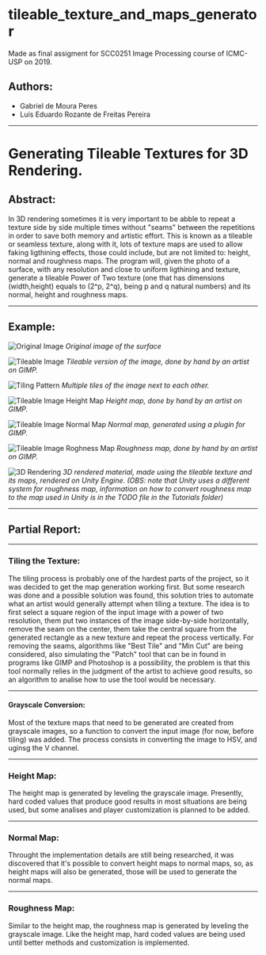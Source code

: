 # tileable_texture_and_maps_generator

Made as final assigment for SCC0251 Image Processing course of ICMC-USP on 2019. 

## Authors:

* Gabriel de Moura Peres 
* Luís Eduardo Rozante de Freitas Pereira

---

# Generating Tileable Textures for 3D Rendering.

## Abstract: 

In 3D rendering sometimes it is very important to be abble to repeat a texture side by side multiple times without "seams" between the repetitions in order to save both memory and artistic effort. This is known as a tileable or seamless texture, along with it, lots of texture maps are used to allow faking ligthining effects, those could include, but are not limited to: height, normal and roughness maps. The program will, given the photo of a surface, with any resolution and close to uniform ligthining and texture, generate a tileable Power of Two texture (one that has dimensions (width,height) equals to (2^p, 2^q), being p and q natural numbers) and its normal, height and roughness maps.

---

## Example:

![Original Image](https://github.com/LuisEduardoR/tileable_texture_and_maps_generator/blob/master/Samples/texture_sample01.jpg)
*Original image of the surface*

![Tileable Image](https://github.com/LuisEduardoR/tileable_texture_and_maps_generator/blob/master/Samples/texture_sample01_artist_tile.jpg)
*Tileable version of the image, done by hand by an artist on GIMP.*

![Tiling Pattern](https://github.com/LuisEduardoR/tileable_texture_and_maps_generator/blob/master/Samples/texture_sample01_artist_tiling.jpg)
*Multiple tiles of the image next to each other.*

![Tileable Image Height Map](https://github.com/LuisEduardoR/tileable_texture_and_maps_generator/blob/master/Samples/texture_sample01_artist_height.jpg)
*Height map, done by hand by an artist on GIMP.*

![Tileable Image Normal Map](https://github.com/LuisEduardoR/tileable_texture_and_maps_generator/blob/master/Samples/texture_sample01_artist_normal.jpg)
*Normal map, generated using a plugin for GIMP.*

![Tileable Image Roghness Map](https://github.com/LuisEduardoR/tileable_texture_and_maps_generator/blob/master/Samples/texture_sample01_artist_rough.jpg)
*Roughness map, done by hand by an artist on GIMP.*

![3D Rendering](https://github.com/LuisEduardoR/tileable_texture_and_maps_generator/blob/master/Samples/sample01_artist_render.png)
*3D rendered material, made using the tileable texture and its maps, rendered on Unity Engine. (OBS: note that Unity uses a different system for roughness map, information on how to convert roughness map to the map used in Unity is in the TODO file in the Tutorials folder)*

---

## Partial Report:

---

### Tiling the Texture:

The tiling process is probably one of the hardest parts of the project, so it was decided to get the map generation working first. But some research was done and a possible solution was found, this solution tries to automate what an artist would generally attempt when tiling a texture. The idea is to first select a square region of the input image with a power of two resolution, them put two instances of the image side-by-side horizontally, remove the seam on the center, them take the central square from the generated rectangle as a new texture and repeat the process vertically. For removing the seams, algorithms like "Best Tile" and "Min Cut" are being considered, also simulating the "Patch" tool that can be in found in programs like GIMP and Photoshop is a possibility, the problem is that this tool normally relies in the judgment of the artist to achieve good results, so an algorithm to analise how to use the tool would be necessary.

---

#### Grayscale Conversion:

Most of the texture maps that need to be generated are created from grayscale images, so a function to convert the input image (for now, before tiling) was added. The process consists in converting the image to HSV, and uginsg the V channel.

---

### Height Map:

The height map is generated by leveling the grayscale image. Presently, hard coded values that produce good results in most situations are being used, but some
analises and player customization is planned to be added.

---

### Normal Map:

Throught the implementation details are still being researched, it was discovered that it's possible to convert height maps to normal maps, so, as height maps will also be generated, those will be used to generate the normal maps.

---

### Roughness Map:

Similar to the height map, the roughness map is generated by leveling the grayscale image. Like the height map, hard coded values are being used until better methods and customization is implemented.